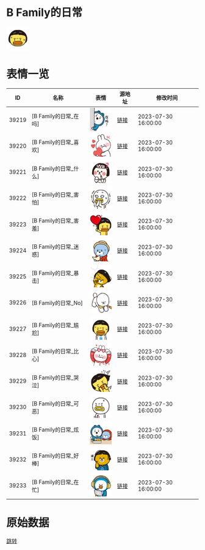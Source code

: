 # B Family的日常

<img src="./cover.png" height="60" alt="cover" />

# 表情一览

|ID|名称|表情|源地址|修改时间|
|----|----|----|----|----|
|39219|[B Family的日常_在吗]|<img src="./pic/039219_%5BB Family的日常_在吗%5D.png" height="60" alt="在吗"/>|[链接](https://i0.hdslb.com/bfs/garb/22176ada52da3b6694bdd3f948c9cbf9e348f5c3.png)|2023-07-30 16:00:00|
|39220|[B Family的日常_喜欢]|<img src="./pic/039220_%5BB Family的日常_喜欢%5D.png" height="60" alt="喜欢"/>|[链接](https://i0.hdslb.com/bfs/garb/7eaa511408d46ca8bef867076c75bfed64671923.png)|2023-07-30 16:00:00|
|39221|[B Family的日常_什么]|<img src="./pic/039221_%5BB Family的日常_什么%5D.png" height="60" alt="什么"/>|[链接](https://i0.hdslb.com/bfs/garb/6c3e159231cb354c08a546af8a23f897b35c4bba.png)|2023-07-30 16:00:00|
|39222|[B Family的日常_害怕]|<img src="./pic/039222_%5BB Family的日常_害怕%5D.png" height="60" alt="害怕"/>|[链接](https://i0.hdslb.com/bfs/garb/2f0b90e6a231f9202732c2c9bbc9f21489af6b6f.png)|2023-07-30 16:00:00|
|39223|[B Family的日常_害羞]|<img src="./pic/039223_%5BB Family的日常_害羞%5D.png" height="60" alt="害羞"/>|[链接](https://i0.hdslb.com/bfs/garb/d1748c53b5bf8a6c1bf9d120728d49e2c31cfedd.png)|2023-07-30 16:00:00|
|39224|[B Family的日常_迷惑]|<img src="./pic/039224_%5BB Family的日常_迷惑%5D.png" height="60" alt="迷惑"/>|[链接](https://i0.hdslb.com/bfs/garb/117f183af79b74e1286424a28142962c19c1f3cf.png)|2023-07-30 16:00:00|
|39225|[B Family的日常_暴击]|<img src="./pic/039225_%5BB Family的日常_暴击%5D.png" height="60" alt="暴击"/>|[链接](https://i0.hdslb.com/bfs/garb/9dfd89420c5ed34c49240d28d094b7e246ece268.png)|2023-07-30 16:00:00|
|39226|[B Family的日常_No]|<img src="./pic/039226_%5BB Family的日常_No%5D.png" height="60" alt="No"/>|[链接](https://i0.hdslb.com/bfs/garb/e98f42dc467302b11a14e85426a86b767b7f9952.png)|2023-07-30 16:00:00|
|39227|[B Family的日常_尴尬]|<img src="./pic/039227_%5BB Family的日常_尴尬%5D.png" height="60" alt="尴尬"/>|[链接](https://i0.hdslb.com/bfs/garb/f18e3a069561733547072a347e012ff5f9ab3d29.png)|2023-07-30 16:00:00|
|39228|[B Family的日常_比心]|<img src="./pic/039228_%5BB Family的日常_比心%5D.png" height="60" alt="比心"/>|[链接](https://i0.hdslb.com/bfs/garb/4fd71e468c99d8730d0c95e4585eec2948912be2.png)|2023-07-30 16:00:00|
|39229|[B Family的日常_哭泣]|<img src="./pic/039229_%5BB Family的日常_哭泣%5D.png" height="60" alt="哭泣"/>|[链接](https://i0.hdslb.com/bfs/garb/28abac424a3b87cf524c9e911afd6851cc7b73fc.png)|2023-07-30 16:00:00|
|39230|[B Family的日常_可恶]|<img src="./pic/039230_%5BB Family的日常_可恶%5D.png" height="60" alt="可恶"/>|[链接](https://i0.hdslb.com/bfs/garb/04ed9a797df8c526da4a539da8bbfcb50c1cb5a6.png)|2023-07-30 16:00:00|
|39231|[B Family的日常_炫饭]|<img src="./pic/039231_%5BB Family的日常_炫饭%5D.png" height="60" alt="炫饭"/>|[链接](https://i0.hdslb.com/bfs/garb/2e129541e36dd651fbe9bcd2df7a6b6d172b7b69.png)|2023-07-30 16:00:00|
|39232|[B Family的日常_好棒]|<img src="./pic/039232_%5BB Family的日常_好棒%5D.png" height="60" alt="好棒"/>|[链接](https://i0.hdslb.com/bfs/garb/63599489e12bb9e0701d870f457fe2e70c3ae594.png)|2023-07-30 16:00:00|
|39233|[B Family的日常_在忙]|<img src="./pic/039233_%5BB Family的日常_在忙%5D.png" height="60" alt="在忙"/>|[链接](https://i0.hdslb.com/bfs/garb/0b3f6782930a3a8e48aa44079fd0a2464e7715a7.png)|2023-07-30 16:00:00|

# 原始数据

[跳转](./raw.json)

